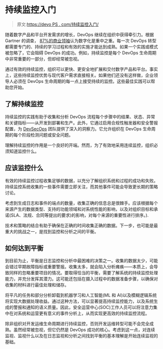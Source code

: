 # 持续监控入门

> 原文:[https://devo PS . com/持续监控入门/](https://devops.com/getting-started-with-continuous-monitoring/)

随着数字产品和平台开发需求的增长，DevOps 继续在组织中获得牵引力。根据 Gartner 的调查， [87%的商业领袖](https://www.gartner.com/en/information-technology/insights/digitalization)认为数字化是重中之重。每一次 DevOps 转型都需要专门的、持续的学习过程和有效的实施才能达到成熟。如果一个实践或模式被忽略了，它会阻碍 DevOps 的成功。例如，持续监控是每个 DevOps 生命周期中非常重要的一部分，但却经常被忽视。

通过有效的持续监控，组织可以更快、更安全地扩展和交付数字产品和平台。事实上，这些持续监控优势与现代客户需求直接相关。如果他们还没有这样做，企业领导人必须在 DevOps 生命周期的每一点上接受持续的监控。这些最佳实践可以帮助您开始。

## 了解持续监控

持续监控的实践有助于收集和分析 DevOps 流程每个步骤中的结果、状态、异常和关键指标——从开发到部署和生产。此外，它通过启用合规性触发器和安全警报配置，为 [DevSecOps](https://devops.com/?s=devsecops) 团队提供了深入的洞察力。它允许组织在 DevOps 生命周期的每个阶段检测问题或安全问题。

理解持续监控的作用是一个良好的开端。然而，为了有效地采用连续监控，组织必须知道监控什么。

## 应该监控什么

有效的持续监控过程收集足够的数据，以充分了解组织系统和过程的成功和失败。持续监控系统收集的一些事件需要立即关注，而其他事件可能会导致更长期的策略讨论。

考虑到生成日志和事件的端点的数量，收集正确的信息总是很棘手。应该根据每个来源产生的数据类型、支持的功能领域和对系统性能的影响，以及对组织目标和承诺(SLA、法规、合同等提出的要求)的影响，对每个来源的重要性进行排序。).

技术和策略的结合有助于确保在正确的时间收集正确的数据。下一步，也可能是最重大的挑战之一，是找到监控和分析之间的平衡。

## 如何达到平衡

到目前为止，平衡是日志监控和分析中最困难的决策之一。收集的数据太少，可能会错过早期故障指标或重要警报。收集太多，就会陷入分析瘫痪——本质上，会导致同样的忽略重要项目的情况。要取得恰当的平衡，需要了解系统的持续监控处理能力，并充分发挥其潜力。这可能还包括在摄入过程中的数据准备步骤，以确保对收集的材料进行最佳处理和储存。

将平凡的任务和部分分析卸载到机器学习和人工智能(ML 和 AI)以及模糊逻辑系统将实现大数据处理收益。通过这种方法，可以显著提高持续监控能力，以及系统生成的警报和通知的语义质量。因此，安全运营中心(SOC)工作人员可以将注意力集中在对系统和运营更有意义的事件分析上，从而实现更高效的持续监控流程。

除非组织对开发运维生命周期进行持续监控，否则开发运维转型可能不会完全成熟。虽然经常被忽视，但它仍然是 DevOps 成功的核心。考虑到这一点，对连续监视、监视什么以及在日志监视和分析之间找到平衡的基本理解是开始连续监视的基础。